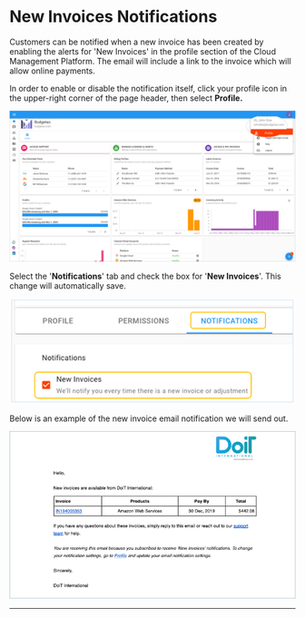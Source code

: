# New Invoices Notifications

Customers can be notified when a new invoice has been created by enabling the alerts for 'New Invoices' in the profile section of the Cloud Management Platform. The email will include a link to the invoice which will allow online payments. 

In order to enable or disable the notification itself, click your profile icon in the upper-right corner of the page header, then select **Profile.**

![](<../.gitbook/assets/profile-1- (2) (3) (3) (1) (2).png>)

Select the '**Notifications**' tab and check the box for '**New Invoices**'. This change will automatically save.

![](<../.gitbook/assets/image (159).png>)

Below is an example of the new invoice email notification we will send out.

![](../.gitbook/assets/new-invoice-alert.png)

****

